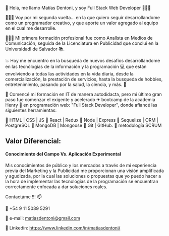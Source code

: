 👋 Hola, me llamo Matías Dentoni, y soy Full Stack Web Developer 🚀🚀🚀

👨🏻‍💻 Voy por mi segunda vuelta... en la que quiero seguir desarrollandome como un programador creativo, y que aporte un valor agregado al equipo en el cual me desarrolle.

👨🏻‍🎓 Mi primera formación profesional fue como Analísta en Medios de Comunicación, seguida de la Licenciatura en Publicidad que concluí en la Universidadl de Salvador 📚.

💥 Hoy me encuentro en la busqueda de nuevos desafíos desarrollandome en las tecnólogías de la información y la programación 💻 que están envolviendo a todas las actividades en la vida diaria, desde la comercialización, la prestación de servicios, hasta la busqueda de hobbies, entretenimiento, pasando por la salud, la ciencia, y más. 💞️

🌱 Comencé mi formación en IT de manera autodidacta, pero mi último gran paso fue comenzar el exigente y acelerado ✈ bootcamp de la academia Henry 💎 en programación web: "Full Stack Developer", donde afiancé las siguientes herramientas: 

🔸 HTML | CSS | JS
🔸 React | Redux
🔸 Node | Express
🔸 Sequelize | ORM | PostgreSQL
🔸 MongoDB | Mongoose
🔸 Git | GitHub.
🔸 metodología SCRUM

## Valor Diferencial: 
#### Conocimiento del Campo Vs. Aplicación Experimental

Mis conocimientos de público y los mercados a través de mi experiencia previa del Marketing y la Publicidad me proporcionan una visión amplificada y agudizada, por la cual las soluciones o propuestas que yo puedo hacer a la hora de implementar las tecnologías de la programación se encuentran correctamente enfocada a dar soluciones reales.

Contactáme !!! 📫

📱 +54 9 11 5039 5291

📧 e-mail: matiasdentoni@gmail.com

📁 Linkedin: https://www.linkedin.com/in/matiasdentoni/
